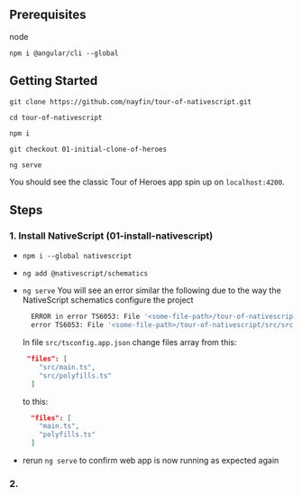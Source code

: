 ## Prerequisites

node

```
npm i @angular/cli --global

```

## Getting Started

```
git clone https://github.com/nayfin/tour-of-nativescript.git

cd tour-of-nativescript

npm i

git checkout 01-initial-clone-of-heroes

ng serve
```

You should see the classic Tour of Heroes app spin up on `localhost:4200`.

## Steps

### 1. Install NativeScript (01-install-nativescript)
  - `npm i --global nativescript`
  - `ng add @nativescript/schematics`
  - `ng serve`
    You will see an error similar the following due to the way the NativeScript schematics configure the project
    ```bash
      ERROR in error TS6053: File '<some-file-path>/tour-of-nativescript/src/src/main.ts' not found.
      error TS6053: File '<some-file-path>/tour-of-nativescript/src/src/polyfills.ts' not found.
    ```

    In file `src/tsconfig.app.json` change files array from this:
    ```json
     "files": [
        "src/main.ts",
        "src/polyfills.ts"
      ]
    ```
    to this:
    ```json
      "files": [
        "main.ts",
        "polyfills.ts"
      ]
    ```
  - rerun `ng serve` to confirm web app is now running as expected again

### 2. 